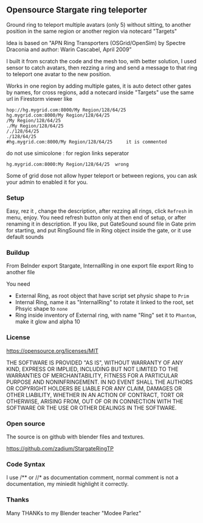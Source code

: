 ## Opensource Stargate ring teleporter ##

Ground ring to teleport multiple avatars (only 5) without sitting, to another position in the same region or another region via notecard "Targets"

Idea is based on "APN Ring Transporters (OSGrid/OpenSim) by Spectre Draconia and author: Warin Cascabel, April 2009"

I built it from scratch the code and the mesh too, with better solution, I used sensor to catch avatars, then rezzing a ring and send a message to that ring to teleport one avatar to the new position.

Works in one region by adding multiple gates, it is auto detect other gates by names,
for cross regions, add a notecard inside "Targets" use the same url in Firestorm viewer like

    hop://hg.mygrid.com:8000/My Region/128/64/25
    hg.mygrid.com:8000/My Region/128/64/25
    /My Region/128/64/25
    ./My Region/128/64/25
    /./128/64/25
    ./128/64/25
    #hg.mygrid.com:8000/My Region/128/64/25     it is commented

do not use simicolone : for region links seperator

    hg.mygrid.com:8000:My Region/128/64/25  wrong

Some of grid dose not allow hyper teleport or between regions, you can ask your admin to enabled it for you.

### Setup ###

Easy, rez it , change the description, after rezzing all rings, click `Refresh` in menu, enjoy.
You need refresh button only at then end of setup, or after renaming it in description.
If you like, put GateSound sound file in Gate prim for starting, and put RingSound file in Ring object inside the gate, or it use default sounds

### Buildup ###

From Belnder export Stargate, InternalRing in one export file
export Ring to another file

You need

* External Ring, as root object that have script set physic shape to `Prim`
* Internal Ring, name it as "InternalRing" to rotate it linked to the root, set Phsyic shape to `none`
* Ring inside inventory of External ring, with name "Ring" set it to `Phantom`, make it glow and alpha 10

### License ###

https://opensource.org/licenses/MIT

THE SOFTWARE IS PROVIDED "AS IS", WITHOUT WARRANTY OF ANY KIND, EXPRESS OR IMPLIED, INCLUDING BUT NOT LIMITED TO THE WARRANTIES OF MERCHANTABILITY, FITNESS FOR A PARTICULAR PURPOSE AND NONINFRINGEMENT. IN NO EVENT SHALL THE AUTHORS OR COPYRIGHT HOLDERS BE LIABLE FOR ANY CLAIM, DAMAGES OR OTHER LIABILITY, WHETHER IN AN ACTION OF CONTRACT, TORT OR OTHERWISE, ARISING FROM, OUT OF OR IN CONNECTION WITH THE SOFTWARE OR THE USE OR OTHER DEALINGS IN THE SOFTWARE.

### Open source ###

The source is on github with blender files and textures.

https://github.com/zadium/StargateRingTP

### Code Syntax ###

I use /**  or  //*  as documentation comment, normal comment is not a documentation, my miniedit highlight it correctly.

### Thanks ###

Many THANKs to my Blender teacher "Modee Parlez"
